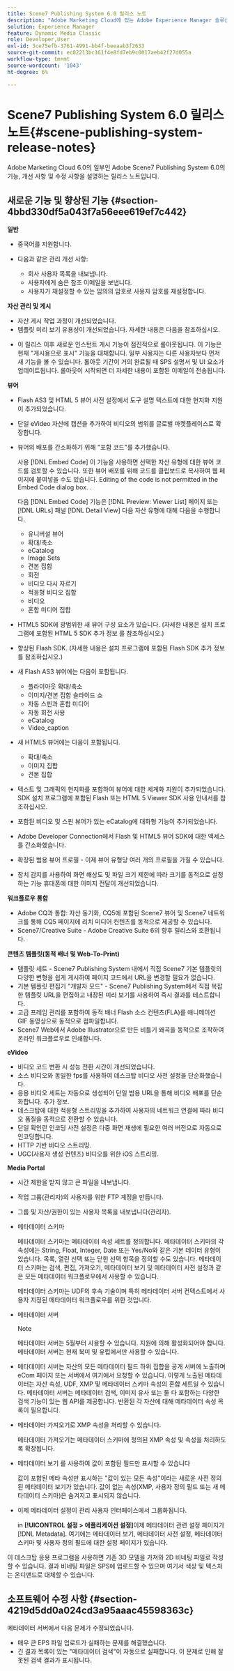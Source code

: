 ```yaml
---
title: Scene7 Publishing System 6.0 릴리스 노트
description: "Adobe Marketing Cloud에 있는 Adobe Experience Manager 솔루션의 일부인 Adobe Scene7 Publishing System 6.0의 기능, 개선 사항 및 수정 사항을 설명하는 릴리스 노트입니다."
solution: Experience Manager
feature: Dynamic Media Classic
role: Developer,User
exl-id: 3ce75efb-3761-4991-bb4f-beeaab3f2633
source-git-commit: ec02213bc161f4e8fd7eb9c0017aeb42f27d055a
workflow-type: tm+mt
source-wordcount: '1043'
ht-degree: 6%

---
```


# Scene7 Publishing System 6.0 릴리스 노트{#scene-publishing-system-release-notes}

Adobe Marketing Cloud 6.0의 일부인 Adobe Scene7 Publishing System 6.0의 기능, 개선 사항 및 수정 사항을 설명하는 릴리스 노트입니다.

## 새로운 기능 및 향상된 기능 {#section-4bbd330df5a043f7a56eee619ef7c442}

**일반**

* 중국어를 지원합니다.
* 다음과 같은 관리 개선 사항:

   * 회사 사용자 목록을 내보냅니다.
   * 사용자에게 숨은 참조 이메일을 보냅니다.
   * 사용자가 재설정할 수 있는 임의의 암호로 사용자 암호를 재설정합니다.

<!--       [More information](http://help.adobe.com/en_US/scene7/using/WS662101DF-D697-47a7-A7D8-B52FD8E94438.html). -->

**자산 관리 및 게시**

* 자산 게시 작업 과정이 개선되었습니다. <!-- [More information](http://help.adobe.com/en_US/scene7/using/WS3673AD39-098B-4f08-8A24-CA51261B7366.html). -->
* 템플릿 미리 보기 유용성이 개선되었습니다. 자세한 내용은 다음을 참조하십시오.

<!--   [Configuring default viewers](http://help.adobe.com/en_US/scene7/using/WS98ca2e6790647c06-76b2d0e0135685cd4a8-8000.html)

  [Previewing an asset based on viewer platform type](http://help.adobe.com/en_US/scene7/using/WS98ca2e6790647c06-2ce305113564963202-7fff.html)

  [Previewing an image asset based on its image preset](http://help.adobe.com/en_US/scene7/using/WS98ca2e6790647c06-2ce305113564963202-7ffe.html) -->

* 이 릴리스 이후 새로운 인스턴트 게시 기능이 점진적으로 롤아웃됩니다. 이 기능은 현재 &quot;게시용으로 표시&quot; 기능을 대체합니다. 일부 사용자는 다른 사용자보다 먼저 새 기능을 볼 수 있습니다. 롤아웃 기간이 거의 완료될 때 SPS 설명서 및 UI 요소가 업데이트됩니다. 롤아웃이 시작되면 더 자세한 내용이 포함된 이메일이 전송됩니다.

**뷰어**

* Flash AS3 및 HTML 5 뷰어 사전 설정에서 도구 설명 텍스트에 대한 현지화 지원이 추가되었습니다.
* 단일 eVideo 자산에 캡션을 추가하여 비디오의 범위를 글로벌 마켓플레이스로 확장합니다.
* 뷰어의 배포를 간소화하기 위해 &quot;포함 코드&quot;를 추가했습니다.

   사용 [!DNL Embed Code] 이 기능을 사용하면 선택한 자산 유형에 대한 뷰어 코드를 검토할 수 있습니다. 또한 뷰어 배포를 위해 코드를 클립보드로 복사하여 웹 페이지에 붙여넣을 수도 있습니다. Editing of the code is not permitted in the Embed Code dialog box. .

   다음 [!DNL Embed Code] 기능은 [!DNL Preview: Viewer List] 페이지 또는 [!DNL URLs] 패널 [!DNL Detail View] 다음 자산 유형에 대해 다음을 수행합니다.

   * 유니버설 뷰어
   * 확대/축소
   * eCatalog
   * Image Sets
   * 견본 집합
   * 회전
   * 비디오 다시 자르기
   * 적응형 비디오 집합
   * 비디오
   * 혼합 미디어 집합

<!--   [More information](http://help.adobe.com/en_US/scene7/using/WS98ca2e6790647c06-2ce305113564963202-7fff.html) -->

* HTML5 SDK에 광범위한 새 뷰어 구성 요소가 있습니다. (자세한 내용은 설치 프로그램에 포함된 HTML 5 SDK 추가 정보 를 참조하십시오.)
* 향상된 Flash SDK. (자세한 내용은 설치 프로그램에 포함된 Flash SDK 추가 정보 를 참조하십시오.)
* 새 Flash AS3 뷰어에는 다음이 포함됩니다.

   * 플라이아웃 확대/축소
   * 이미지/견본 집합 슬라이드 쇼
   * 자동 스핀과 혼합 미디어
   * 자동 회전 사용
   * eCatalog
   * Video_caption

* 새 HTML5 뷰어에는 다음이 포함됩니다.

   * 확대/축소
   * 이미지 집합
   * 견본 집합

* 텍스트 및 그래픽의 현지화를 포함하여 뷰어에 대한 세계화 지원이 추가되었습니다. SDK 설치 프로그램에 포함된 Flash 또는 HTML 5 Viewer SDK 사용 안내서를 참조하십시오.
* 포함된 비디오 및 스핀 뷰어가 있는 eCatalog에 대화형 기능이 추가되었습니다.
* Adobe Developer Connection에서 Flash 및 HTML5 뷰어 SDK에 대한 액세스를 간소화했습니다. <!-- [More information](http://help.adobe.com/en_US/scene7/using/WSd4272150f67705c11b002eec12fcba4dee6-8000.html). -->
* 확장된 범용 뷰어 프로필 - 이제 뷰어 유형당 여러 개의 프로필을 가질 수 있습니다. <!-- [More information](http://help.adobe.com/en_US/scene7/using/WS1c46793299cf21d73076df86131b02b67e8-8000.html). -->
* 장치 감지를 사용하여 화면 해상도 및 파일 크기 제한에 따라 크기를 동적으로 설정하는 기능 휴대폰에 대한 이미지 전달이 개선되었습니다. <!-- [More information](http://help.adobe.com/en_US/scene7/using/WS1c46793299cf21d7-6ad692c9131d90d137a-8000.html). -->

**워크플로우 통합**

* Adobe CQ과 통합: 자산 동기화, CQ5에 포함된 Scene7 뷰어 및 Scene7 네트워크를 통해 CQ5 페이지에 리치 미디어 컨텐츠를 동적으로 제공할 수 있습니다.
* Scene7/Creative Suite - Adobe Creative Suite 6의 향후 릴리스와 호환됩니다.

<!-- Search&Promote is end of life as of September 1, 2022 * New integrated workflow with Adobe Search&Promote: Easily add Scene7 marketing banners that are dynamically assembled based on Search&Promote campaign rules to search and navigation pages.

  See "About Banners" in Adobe Search&Promote documentation.  -->

**콘텐츠 템플릿(동적 배너 및 Web-To-Print)**

* 템플릿 세트 - Scene7 Publishing System 내에서 직접 Scene7 기본 템플릿의 다양한 변형을 쉽게 게시하여 페이지 코드에서 URL을 변경할 필요가 없습니다. <!-- [More information](http://help.adobe.com/en_US/scene7/using/WSd968ca97bf00cf72-5eede3a113268dc80f5-8000.html).  -->
* 기본 템플릿 편집기 &quot;개발자 모드&quot; - Scene7 Publishing System에서 직접 복잡한 템플릿 URL을 편집하고 내장된 미리 보기를 사용하여 즉시 결과를 테스트합니다.
* 고급 프레임 관리를 포함하여 동적 배너 Flash 소스 컨텐츠(FLA)를 애니메이션 GIF 동영상으로 동적으로 컴파일합니다. <!-- [More information](http://help.adobe.com/en_US/scene7/using/WSd968ca97bf00cf72-5eedd3a113268dc80f4-8000.html).  -->
* Scene7 Web에서 Adobe Illustrator으로 만든 비틀기 왜곡을 동적으로 조작하여 온라인 워크플로우로 인쇄합니다. <!-- [More information](http://help.adobe.com/en_US/scene7/using/WSef8d5860223939e2-d19776312a7267a200-8000.html#WSd968ca97bf00cf72-5eedd3a113268dc80f5-8000). -->

**eVideo**

* 비디오 코드 변환 시 성능 전환 시간이 개선되었습니다.
* 소스 비디오와 동일한 fps를 사용하여 데스크탑 비디오 사전 설정을 단순화했습니다. <!-- [More information](http://help.adobe.com/en_US/scene7/using/WSE86ACF2B-BD50-4c48-A1D7-9CD4405B62D0.html#WS1c46793299cf21d7-39fae9c1131ba8968f7-7fff).  -->
* 응용 비디오 세트는 자동으로 생성되어 단일 범용 URL을 통해 비디오 배포를 단순화합니다. 추가 정보. <!-- [More information](http://help.adobe.com/en_US/scene7/using/WS1c46793299cf21d7-6ad692c9131d90d137a-8000.html).  -->
* 데스크탑에 대한 적응형 스트리밍을 추가하여 사용자의 네트워크 연결에 따라 비디오 품질을 동적으로 전환할 수 있습니다. <!-- [More information](http://help.adobe.com/en_US/scene7/using/WS1c46793299cf21d7-6ad692c9131d90d137a-8000.html).  -->
* 단일 확인란 인코딩 사전 설정은 다중 화면 재생에 필요한 여러 버전으로 자동으로 인코딩합니다. <!-- [More information](http://help.adobe.com/en_US/scene7/using/WS1c46793299cf21d7-5abae30d131ddfed85f-8000.html).  -->
* HTTP 기반 비디오 스트리밍. <!-- [More information](http://help.adobe.com/en_US/scene7/using/WS98ca2e6790647c0632156edd1369e58559f-8000.html).  -->
* UGC(사용자 생성 컨텐츠) 비디오를 위한 iOS 스트리밍. <!-- [More information](http://help.adobe.com/en_US/scene7/using/WSe8b0455615e2dc47-2df907a712f31201b35-8000.html). -->

**Media Portal**

* 시간 제한을 받지 않고 큰 파일을 내보냅니다.
* 작업 그룹(관리자)의 사용자를 위한 FTP 계정을 만듭니다.
* 그룹 및 자산/권한이 있는 사용자 목록을 내보냅니다(관리자).

* 메타데이터 스키마

   메타데이터 스키마는 메타데이터 속성 세트를 정의합니다. 메타데이터 스키마의 각 속성에는 String, Float, Integer, Date 또는 Yes/No와 같은 기본 데이터 유형이 있습니다. 목록, 열린 선택 또는 닫힌 선택 항목을 정의할 수도 있습니다. 메타데이터 스키마는 검색, 편집, 가져오기, 메타데이터 보기 및 메타데이터 사전 설정과 같은 모든 메타데이터 워크플로우에서 사용할 수 있습니다. <!-- [More information](http://help.adobe.com/en_US/scene7/using/WS259993e42159a215-1c6a66df1265272619e-7fec.html#WSd968ca97bf03cf72-5e3dd3a113268dc80f5-8000). -->

   메타데이터 스키마는 UDF의 후속 기술이며 특히 메타데이터 서버 컨텍스트에서 사용자 지정된 메타데이터 워크플로우를 위한 것입니다.

* 메타데이터 서버

   >[!NOTE]
   >
   >메타데이터 서버는 5월부터 사용할 수 있습니다. 지원에 의해 활성화되어야 합니다. 메타데이터 서버는 현재 북미 및 유럽에서만 사용할 수 있습니다.

* 메타데이터 서버는 자산의 모든 메타데이터 필드 하위 집합을 공개 서버에 노출하며 eCom 페이지 또는 서버에서 여기에서 요청할 수 있습니다. 이렇게 노출된 메타데이터는 자산 속성, UDF, XMP 및 메타데이터 스키마 속성의 혼합 세트일 수 있습니다. 메타데이터 서버는 메타데이터 검색, 이미지 유사 또는 둘 다 포함하는 다양한 검색 기능이 있는 웹 API를 제공합니다. 반환된 각 자산에 대해 메타데이터 속성 목록이 필요합니다.
* 메타데이터 가져오기로 XMP 속성을 처리할 수 있습니다.

   메타데이터 가져오기는 메타데이터 스키마에 정의된 XMP 속성 및 속성을 처리하도록 확장됩니다.
* 메타데이터 보기 를 사용하여 값이 포함된 필드만 표시할 수 있습니다

   값이 포함된 메타 속성만 표시하는 &quot;값이 있는 모든 속성&quot;이라는 새로운 사전 정의된 메타데이터 보기가 있습니다. 값이 없는 속성(XMP, 사용자 정의 필드 또는 새 메타데이터 스키마)은 숨겨지고 표시되지 않습니다.
* 이제 메타데이터 설정이 관리 사용자 인터페이스에서 그룹화됩니다.

   in **[!UICONTROL 설정 > 애플리케이션 설정]**&#x200B;이제 메타데이터 관련 설정 페이지가 [!DNL Metadata]. 여기에는 메타데이터 보기, 메타데이터 사전 설정, 메타데이터 스키마 및 사용자 정의 필드에 대한 설정 페이지가 있습니다.

이 데스크탑 응용 프로그램을 사용하면 기존 3D 모델을 가져와 2D 비네팅 파일로 작성할 수 있습니다. 결과 비네팅 파일은 SPS에 업로드할 수 있으며 여기서 색상 및 텍스처는 온디맨드로 대체할 수 있습니다.

## 소프트웨어 수정 사항 {#section-4219d5dd0a024cd3a95aaac45598363c}

메타데이터 서버에서 다음 문제가 수정되었습니다.

* 매우 큰 EPS 파일 업로드가 실패하는 문제를 해결했습니다.
* 긴 결과 목록이 있는 &quot;메타데이터 검색&quot;이 자동으로 실패합니다. 이 문제로 인해 잘못된 검색 결과가 표시됩니다.
